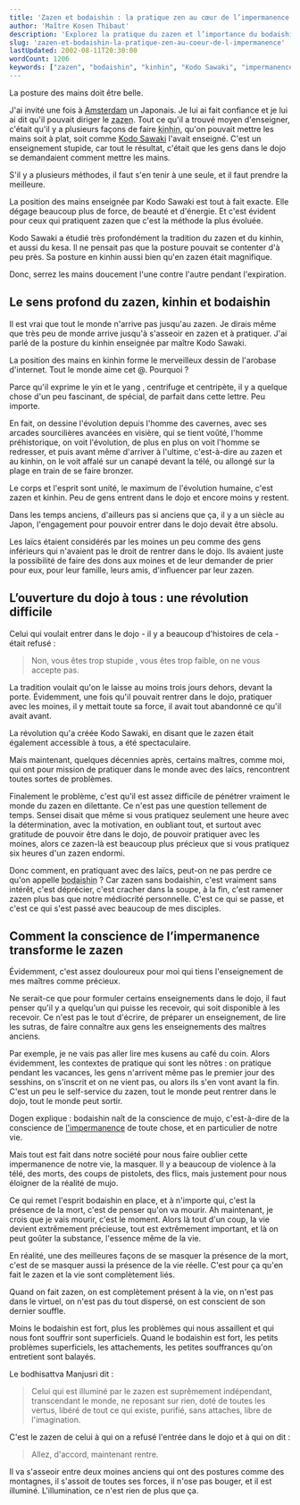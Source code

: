 ```yaml
---
title: 'Zazen et bodaishin : la pratique zen au cœur de l’impermanence'
author: 'Maître Kosen Thibaut'
description: 'Explorez la pratique du zazen et l’importance du bodaishin, le cœur de la conscience de l’impermanence dans la vie et la méditation zen.'
slug: 'zazen-et-bodaishin-la-pratique-zen-au-coeur-de-l-impermanence'
lastUpdated: 2002-08-11T20:30:00
wordCount: 1206
keywords: ["zazen", "bodaishin", "kinhin", "Kodo Sawaki", "impermanence", "mujo", "dojo", "zen et méditation", "bodhisattva", Manjusri", "conscience de la mort"]
---
```


<!-- Correction orthographique par Antidote -->

La posture des mains doit être belle. 


J'ai invité une fois à [Amsterdam](https://zendojoamsterdam.nl) un Japonais. Je lui ai fait confiance et je lui ai dit qu'il pouvait diriger le <abbr title="Méditation assise.">zazen</abbr>. Tout ce qu'il a trouvé moyen d'enseigner, c'était qu'il y a plusieurs façons de faire <abbr title="Marche méditative lente.">kinhin</abbr>, qu'on pouvait mettre les mains soit à plat, soit comme [Kodo Sawaki](../transmission-du-zen-maitre-deshimaru-kodo-sawaki) l'avait enseigné. C'est un enseignement stupide, car tout le résultat, c'était que les gens dans le dojo se demandaient comment mettre les mains.

S'il y a plusieurs méthodes, il faut s'en tenir à une seule, et il faut prendre la meilleure.

La position des mains enseignée par Kodo Sawaki est tout à fait exacte.
Elle dégage beaucoup plus de force, de beauté et d'énergie. Et c'est évident pour ceux qui pratiquent zazen que c'est la méthode la plus évoluée.

Kodo Sawaki a étudié très profondément la tradition du zazen et du kinhin, et aussi du kesa. Il ne pensait pas que la posture pouvait se contenter d'à peu près. Sa posture en kinhin aussi bien qu'en zazen était magnifique.

Donc, serrez les mains doucement l'une contre l'autre pendant l'expiration.

## Le sens profond du zazen, kinhin et bodaishin

Il est vrai que tout le monde n'arrive pas jusqu'au zazen. Je dirais même que très peu de monde arrive jusqu'à s'asseoir en zazen et à pratiquer. J'ai parlé de la posture du kinhin enseignée par maître Kodo Sawaki.

La position des mains en kinhin forme le merveilleux dessin de l'arobase d'internet. Tout le monde aime cet @. Pourquoi&nbsp;?

Parce qu'il exprime le yin et le yang , centrifuge et centripète, il y a quelque chose d'un peu fascinant, de spécial, de parfait dans cette lettre. Peu importe.

En fait, on dessine l'évolution depuis l'homme des cavernes, avec ses arcades sourcilières avancées en visière, qui se tient voûté, l'homme préhistorique, on voit l'évolution, de plus en plus on voit l'homme se redresser, et puis avant même d'arriver à l'ultime, c'est-à-dire au zazen et au kinhin, on le voit affalé sur un canapé devant la télé, ou allongé sur la plage en train de se faire bronzer.

Le corps et l'esprit sont unité, le maximum de l'évolution humaine, c'est zazen et kinhin. Peu de gens entrent dans le dojo et encore moins y restent.

Dans les temps anciens, d'ailleurs pas si anciens que ça, il y a un siècle au Japon, l'engagement pour pouvoir entrer dans le dojo devait être absolu.

Les laïcs étaient considérés par les moines un peu comme des gens inférieurs qui n'avaient pas le droit de rentrer dans le dojo. Ils avaient juste la possibilité de faire des dons aux moines et de leur demander de prier pour eux, pour leur famille, leurs amis, d'influencer par leur zazen.

## L’ouverture du dojo à tous&nbsp;: une révolution difficile

Celui qui voulait entrer dans le dojo - il y a beaucoup d'histoires de cela - était refusé&nbsp;:

> Non, vous êtes trop stupide , vous êtes trop faible, on ne vous accepte pas.

La tradition voulait qu'on le laisse au moins trois jours dehors, devant la porte. Évidemment, une fois qu'il pouvait rentrer dans le dojo, pratiquer avec les moines, il y mettait toute sa force, il avait tout abandonné ce qu'il avait avant.

La révolution qu'a créée Kodo Sawaki, en disant que le zazen était également accessible à tous, a été spectaculaire.

Mais maintenant, quelques décennies après, certains maîtres, comme moi, qui ont pour mission de pratiquer dans le monde avec des laïcs, rencontrent toutes sortes de problèmes.

Finalement le problème, c'est qu'il est assez difficile de pénétrer vraiment le monde du zazen en dilettante. Ce n'est pas une question tellement de temps. Sensei disait que même si vous pratiquez seulement une heure avec la détermination, avec la motivation, en oubliant tout, et surtout avec gratitude de pouvoir être dans le dojo, de pouvoir pratiquer avec les moines, alors ce zazen-là est beaucoup plus précieux que si vous pratiquez six heures d'un zazen endormi.

Donc comment, en pratiquant avec des laïcs, peut-on ne pas perdre ce qu'on appelle <abbr title="Esprit d'éveil">bodaishin</abbr>&nbsp;? Car zazen sans bodaishin, c'est vraiment sans intérêt, c'est déprécier, c'est cracher dans la soupe, à la fin, c'est ramener zazen plus bas que notre médiocrité personnelle. C'est ce qui se passe, et c'est ce qui s'est passé avec beaucoup de mes disciples.

## Comment la conscience de l’impermanence transforme le zazen

Évidemment, c'est assez douloureux pour moi qui tiens l'enseignement de mes maîtres comme précieux.

Ne serait-ce que pour formuler certains enseignements dans le dojo, il faut penser qu'il y a quelqu'un qui puisse les recevoir, qui soit disponible à les recevoir. Ce n'est pas le tout d'écrire, de préparer un enseignement, de lire les sutras, de faire connaître aux gens les enseignements des maîtres anciens.

Par exemple, je ne vais pas aller lire mes kusens au café du coin. Alors évidemment, les contextes de pratique qui sont les nôtres&nbsp;: on pratique pendant les vacances, les gens n'arrivent même pas le premier jour des sesshins, on s'inscrit et on ne vient pas, ou alors ils s'en vont avant la fin. C'est un peu le self-service du zazen, tout le monde peut rentrer dans le dojo, tout le monde peut sortir.

Dogen explique&nbsp;: bodaishin naît de la conscience de mujo, c'est-à-dire de la conscience de [l'impermanence](../reconnaitre-corps-spirituel-obaku-eveil) de toute chose, et en particulier de notre vie.

Mais tout est fait dans notre société pour nous faire oublier cette impermanence de notre vie, la masquer. Il y a beaucoup de violence à la télé, des morts, des coups de pistolets, des flics, mais justement pour nous éloigner de la réalité de mujo.

Ce qui remet l'esprit bodaishin en place, et à n'importe qui, c'est la présence de la mort, c'est de penser qu'on va mourir. Ah maintenant, je crois que je vais mourir, c'est le moment. Alors là tout d'un coup, la vie devient extrêmement précieuse, tout est extrêmement important, et là on peut goûter la substance, l'essence même de la vie.

En réalité, une des meilleures façons de se masquer la présence de la mort, c'est de se masquer aussi la présence de la vie réelle. C'est pour ça qu'en fait le zazen et la vie sont complètement liés.

Quand on fait zazen, on est complètement présent à la vie, on n'est pas dans le virtuel, on n'est pas du tout dispersé, on est conscient de son dernier souffle.

Moins le bodaishin est fort, plus les problèmes qui nous assaillent et qui nous font souffrir sont superficiels. Quand le bodaishin est fort, les petits problèmes superficiels, les attachements, les petites souffrances qu'on entretient sont balayés.

Le bodhisattva Manjusri dit&nbsp;:

> Celui qui est illuminé par le zazen est suprêmement indépendant, transcendant le monde, ne reposant sur rien, doté de toutes les vertus, libéré de tout ce qui existe, purifié, sans attaches, libre de l'imagination.

C'est le zazen de celui à qui on a refusé l'entrée dans le dojo et à qui on dit&nbsp;:

> Allez, d'accord, maintenant rentre.

Il va s'asseoir entre deux moines anciens qui ont des postures comme des montagnes, il s'assoit de toutes ses forces, il n'ose pas bouger, et il est illuminé. L'illumination, ce n'est rien de plus que ça.
